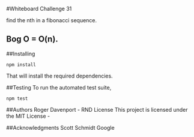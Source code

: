 #Whiteboard Challenge 31

find the nth in a fibonacci sequence. 

## Bog O = O(n).

##Installing
```
npm install
```

That will install the required dependencies.

##Testing
To run the automated test suite,
```
npm test
```
##Authors
Roger Davenport - RND
License
This project is licensed under the MIT License -

##Acknowledgments
Scott Schmidt
Google
